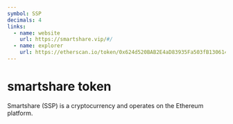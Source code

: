 ```yaml
---
symbol: SSP
decimals: 4
links:
  - name: website
    url: https://smartshare.vip/#/
  - name: explorer
    url: https://etherscan.io/token/0x624d520BAB2E4aD83935Fa503fB130614374E850
---
```


# smartshare token

Smartshare (SSP) is a cryptocurrency and operates on the Ethereum platform.
